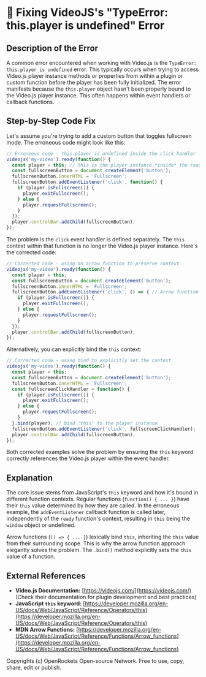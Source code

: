 # 🐞 Fixing VideoJS's "TypeError: this.player is undefined" Error


## Description of the Error

A common error encountered when working with Video.js is the `TypeError: this.player is undefined` error. This typically occurs when trying to access Video.js player instance methods or properties from within a plugin or custom function before the player has been fully initialized.  The error manifests because the `this.player` object hasn't been properly bound to the Video.js player instance. This often happens within event handlers or callback functions.

## Step-by-Step Code Fix

Let's assume you're trying to add a custom button that toggles fullscreen mode.  The erroneous code might look like this:

```javascript
// Erroneous code - this.player is undefined inside the click handler
videojs('my-video').ready(function() {
  const player = this; // this is the player instance *inside* the ready function
  const fullscreenButton = document.createElement('button');
  fullscreenButton.innerHTML = 'Fullscreen';
  fullscreenButton.addEventListener('click', function() {
    if (player.isFullscreen()) {
      player.exitFullscreen();
    } else {
      player.requestFullscreen();
    }
  });
  player.controlBar.addChild(fullscreenButton);
});
```

The problem is the `click` event handler is defined separately. The `this` context within that function is no longer the Video.js player instance.  Here's the corrected code:

```javascript
// Corrected code - using an arrow function to preserve context
videojs('my-video').ready(function() {
  const player = this;
  const fullscreenButton = document.createElement('button');
  fullscreenButton.innerHTML = 'Fullscreen';
  fullscreenButton.addEventListener('click', () => { // Arrow function preserves 'this'
    if (player.isFullscreen()) {
      player.exitFullscreen();
    } else {
      player.requestFullscreen();
    }
  });
  player.controlBar.addChild(fullscreenButton);
});
```

Alternatively, you can explicitly bind the `this` context:

```javascript
// Corrected code - using bind to explicitly set the context
videojs('my-video').ready(function() {
  const player = this;
  const fullscreenButton = document.createElement('button');
  fullscreenButton.innerHTML = 'Fullscreen';
  const fullscreenClickHandler = function() {
    if (player.isFullscreen()) {
      player.exitFullscreen();
    } else {
      player.requestFullscreen();
    }
  }.bind(player); // bind 'this' to the player instance
  fullscreenButton.addEventListener('click', fullscreenClickHandler);
  player.controlBar.addChild(fullscreenButton);
});
```

Both corrected examples solve the problem by ensuring the `this` keyword correctly references the Video.js player within the event handler.


## Explanation

The core issue stems from JavaScript's `this` keyword and how it's bound in different function contexts.  Regular functions (`function() { ... }`) have their `this` value determined by how they are called.  In the erroneous example, the `addEventListener` callback function is called later, independently of the `ready` function's context, resulting in `this` being the `window` object or undefined.

Arrow functions (`() => { ... }`) lexically bind `this`, inheriting the `this` value from their surrounding scope. This is why the arrow function approach elegantly solves the problem.  The `.bind()` method explicitly sets the `this` value of a function.


## External References

* **Video.js Documentation:** [https://videojs.com/](https://videojs.com/)  (Check their documentation for plugin development and best practices)
* **JavaScript `this` keyword:** [https://developer.mozilla.org/en-US/docs/Web/JavaScript/Reference/Operators/this](https://developer.mozilla.org/en-US/docs/Web/JavaScript/Reference/Operators/this)
* **MDN Arrow Functions:** [https://developer.mozilla.org/en-US/docs/Web/JavaScript/Reference/Functions/Arrow_functions](https://developer.mozilla.org/en-US/docs/Web/JavaScript/Reference/Functions/Arrow_functions)


Copyrights (c) OpenRockets Open-source Network. Free to use, copy, share, edit or publish.

